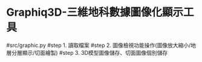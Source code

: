 # Graphiq3D-三維地科數據圖像化顯示工具
#src/graphic.py
#step 1. 讀取檔案
#step 2. 圖像檢視功能操作(圖像放大縮小/地層分層顯示/切面繪製)
#step 3. 3D模型圖像儲存、切面圖像個別儲存
